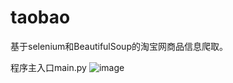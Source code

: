 # taobao
基于selenium和BeautifulSoup的淘宝网商品信息爬取。

程序主入口main.py
![image](https://github.com/chifeng111/taobao/raw/master/img/1.jpg)
